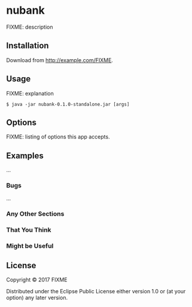 # nubank

FIXME: description

## Installation

Download from http://example.com/FIXME.

## Usage

FIXME: explanation

    $ java -jar nubank-0.1.0-standalone.jar [args]

## Options

FIXME: listing of options this app accepts.

## Examples

...

### Bugs

...

### Any Other Sections
### That You Think
### Might be Useful

## License

Copyright © 2017 FIXME

Distributed under the Eclipse Public License either version 1.0 or (at
your option) any later version.
